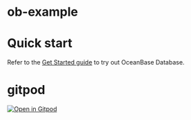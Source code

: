 # ob-example
# Quick start
Refer to the [Get Started guide](https://open.oceanbase.com/quickStart) to try out OceanBase Database.
# gitpod
[![Open in Gitpod](https://gitpod.io/button/open-in-gitpod.svg)](https://gitpod.io/#https://github.com/akaError/ob-example)
